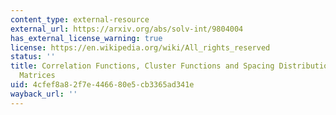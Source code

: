 ```yaml
---
content_type: external-resource
external_url: https://arxiv.org/abs/solv-int/9804004
has_external_license_warning: true
license: https://en.wikipedia.org/wiki/All_rights_reserved
status: ''
title: Correlation Functions, Cluster Functions and Spacing Distributions for Random
  Matrices
uid: 4cfef8a8-2f7e-4466-80e5-cb3365ad341e
wayback_url: ''
---
```

